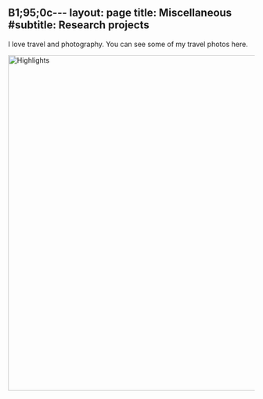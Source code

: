 B1;95;0c---
layout: page
title: Miscellaneous
#subtitle: Research projects
---

I love travel and photography. You can see some of my travel photos here.

<a data-flickr-embed="true" data-header="true"  href="https://www.flickr.com/gp/abmmusa/c520X3" title="Highlights"><img src="https://c1.staticflickr.com/1/689/32740812835_3871fd0d2e_b.jpg" width="1024" height="685" alt="Highlights"></a><script async src="//embedr.flickr.com/assets/client-code.js" charset="utf-8"></script>


